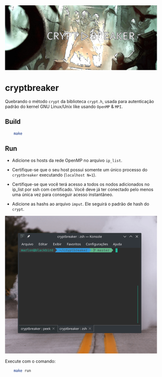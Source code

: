 ![cryptbreaker](cryptbreaker_art.jpg)

# cryptbreaker

Quebrando o método `crypt` da biblioteca `crypt.h`, usada para autenticação padrão do kernel GNU Linux/Unix like usando `OpenMP` & `MPI`.

## Build

```sh
    make
```

## Run

- Adicione os hosts da rede OpenMP no arquivo `ip_list`.
- Certifique-se que o seu host possui somente um único processo do `cryptbreaker` executando (`localhost N=1`).
- Certifique-se que você terá acesso a todos os nodos adicionados no ip_list por ssh com certificado. Você deve já ter conectado pelo menos uma única vez para conseguir acesso instantâneo.

- Adicione as hashs ao arquivo `imput`. Ele seguirá o padrão de hash do `crypt`.

![cryptbreaker](running.gif)


Execute com o comando:

```sh
    make run
```

